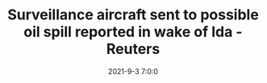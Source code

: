 ---
"title": "Surveillance aircraft sent to possible oil spill reported in wake of Ida - Reuters"
"date": "2021-9-3 7:0:0"
"feed_name": "GOOGLENEWS"
"feed_website": "https://news.google.com/search?q=drilling%2Bincident&hl=en-US&gl=US&ceid=US:en"
"feed_rss": "https://news.google.com/rss/search?q=drilling%2Bincident&hl=en-US&gl=US&ceid=US:en"
"link": "https://www.reuters.com/world/us/us-epa-responds-report-oil-spill-after-ida-by-activating-special-aircraft-2021-09-03/"
"file": "_posts/2021-9-3-7-0-0_GOOGLENEWS_aea0106c45ff743a408ce64d53b0a79df7cdc2ae.md"
"accident": "1"
"drilling": "0"
"dead": "0"
"injured": "0"
---